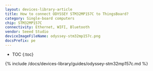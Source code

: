 ```yaml
---
layout: devices-library-article
title: How to connect ODYSSEY STM32MP157C to ThingsBoard?
category: Single-board computers
chip: STM32MP157C
connectivity: Ethernet, WIFI, Bluetooth
vendor: Seeed Studio
deviceImageFileName: odyssey-stm32mp157c.png
docsPrefix: pe
---
```



* TOC
{:toc}

{% include /docs/devices-library/guides/odyssey-stm32mp157c.md %}